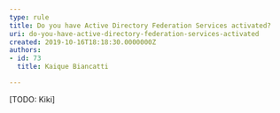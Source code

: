 ```yaml
---
type: rule
title: Do you have Active Directory Federation Services activated?
uri: do-you-have-active-directory-federation-services-activated
created: 2019-10-16T18:18:30.0000000Z
authors:
- id: 73
  title: Kaique Biancatti

---
```




<span class='intro'> [TODO&#58; Kiki​]<br> </span>




